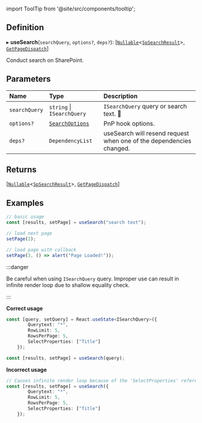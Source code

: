 import ToolTip from '@site/src/components/tooltip';

## Definition

▸ **useSearch**(`searchQuery`, `options?`, `deps?`): [[`Nullable`](../Types/NullableT.md)<[`SpSearchResult`](../Interfaces/SpSearchResult.md)\>, [`GetPageDispatch`](../Types/GetPageDispatch.md)]

Conduct search on SharePoint.

## Parameters

| Name | Type | Description |
| :------ | :------ | :------ |
| `searchQuery` | `string` \| `ISearchQuery` | `ISearchQuery` query or search text. <ToolTip text="Changing the value repeats request">🚩</ToolTip> |
| `options?` | [`SearchOptions`](../Interfaces/SearchOptions.md) | PnP hook options. |
| `deps?` | `DependencyList` | useSearch will resend request when one of the dependencies changed. |

## Returns

[[`Nullable`](../Types/NullableT.md)<[`SpSearchResult`](../Interfaces/SpSearchResult.md)\>, [`GetPageDispatch`](../Types/GetPageDispatch.md)]

## Examples

```typescript
// basic usage
const [results, setPage] = useSearch("search text");

// load next page
setPage(2);

// load page with callback
setPage(3, () => alert("Page Loaded!"));
```

:::danger

Be careful when using `ISearchQuery` query. Improper use can result in infinite render loop due to shallow equality check.

:::

**Correct usage**

```typescript
const [query, setQuery] = React.useState<ISearchQuery>({
        Querytext: "*",
        RowLimit: 5,
        RowsPerPage: 5,
        SelectProperties: ["Title"]
	});

const [results, setPage] = useSearch(query);
```

**Incorrect usage**

```typescript
// Causes infinite render loop because of the 'SelectProperties' reference always changes and shallowEquality check always fails.
const [results, setPage] = useSearch({
        Querytext: "*",
        RowLimit: 5,
        RowsPerPage: 5,
        SelectProperties: ["Title"]
	});
```